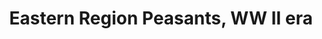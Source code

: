 ---
layout: product
title: "Eastern Region Peasants, WW II era "
price: "1300" 
desc: "1/35 Figura"
img_path: "/assets/img/MBLTD3588.jpg"
brand: "MasterBox"
available: false
special_offer: false
new: false
soon: false
cat: "010000"
subcat: "015300"
subsubcat: "0N/A"
sifra: "MBLTD3588"
popular: false
---